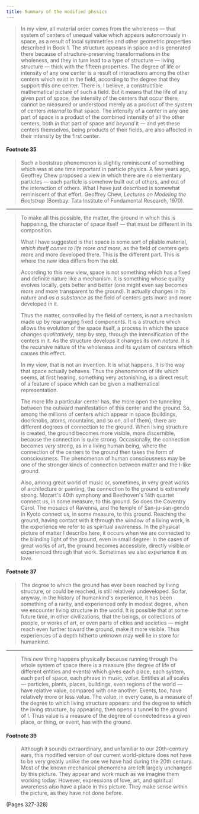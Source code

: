 ```yaml
---
title: Summary of the modified physics
---
```


> In my view, all material order comes from the wholeness — that system of centers of unequal value which appears autonomously in space, as a result of local symmetries and other geometric properties described in Book 1. The structure appears in space and is generated there because of structure-preserving transformations in the wholeness, and they in turn lead to a type of structure — living structure — thick with the fifteen properties. The degree of life or intensity of any one center is a result of interactions among the other centers which exist in the field, according to the degree that they support this one center. There is, I believe, a constructible mathematical picture of such a field. But it means that the life of any given part of space, the intensity of the centers that occur there, cannot be measured or understood merely as a product of the system of centers *internal* to that space. The intensity of a center in any one part of space is a product of the combined intensity of all the other centers, both *in* that part of space and *beyond* it — and yet these centers themselves, being products of their fields, are also affected in their intensity by the first center.

#### Footnote 35
> Such a bootstrap phenomenon is slightly reminiscent of something which was at one time important in particle physics. A few years ago, Geoffrey Chew proposed a view in which there are no elementary particles — each particle is somehow built out of others, and out of the interaction of others. What I have just described is somewhat reminiscent of that effort. Geoffrey Chew, _Lectures on Modeling the Bootstrap_ (Bombay: Tata Institute of Fundamental Research, 1970).

---

> To make all this possible, the matter, the ground in which this is happening, the character of space itself — that must be different in its composition.
> 
> What I have suggested is that space is some sort of pliable material, *which itself comes to life more and more*, as the field of centers gets more and more developed there. This is the different part. This is where the new idea differs from the old.
> 
> According to this new view, space is not something which has a fixed and definite nature like a mechanism. It is something whose quality evolves locally, gets better and better (one might even say becomes more and more transparent to the ground). It actually changes in its nature and *as a substance* as the field of centers gets more and more developed in it.
> 
> Thus the matter, controlled by the field of centers, is not a mechanism made up by rearranging fixed components. It is a structure which allows the evolution of the space itself, a process in which the space changes *qualitatively*, step by step, through the intensification of the centers in it. As the structure develops it changes its own *nature*. It is the recursive nature of the wholeness and its system of centers which causes this effect.
> 
> In my view, that is not an invention. It is what happens. It is the way that space actually behaves. Thus the phenomenon of life which seems, at first hearing, something very astonishing, is a direct result of a feature of space which can be given a mathematical representation.
> 
> The more life a particular center has, the more open the tunneling between the outward manifestation of this center and the ground. So, among the millions of centers which appear in space (buildings, doorknobs, atoms, mountains, and so on, all of them), there are different degrees of connection to the ground. When living structure is created, the ground becomes more visible, more discernible, because the connection is quite strong. Occasionally, the connection becomes *very* strong, as in a living human being, where the connection of the centers to the ground then takes the form of consciousness. The phenomenon of human consciousness may be one of the stronger kinds of connection between matter and the I-like ground.
> 
> Also, among great world of music or, sometimes, in very great works of architecture or painting, the connection to the ground is extremely strong. Mozart's 40th symphony and Beethoven's 14th quartet connect us, in some measure, to this ground. So does the Coventry Carol. The mosaics of Ravenna, and the temple of San-ju-san-gendo in Kyoto connect us, in some measure, to this ground. Reaching the ground, having contact with it through the window of a living work, is the experience we refer to as spiritual awareness. In the physical picture of matter I describe here, it occurs when we are connected to the blinding light of the ground, even in small degree. In the cases of great works of art, the ground becomes accessible, directly visible or experienced through that work. Sometimes we also experience it as love.

#### Footnote 37
> The degree to which the ground has ever been reached by living structure, or could be reached, is still relatively undeveloped. So far, anyway, in the history of humankind's experience, it has been something of a rarity, and experienced only in modest degree, when we encounter living structure in the world. It is possible that at some future time, in other civilizations, that the beings, or collections of people, or works of art, or even parts of cities and societies — might reach even further toward the ground, make it more visible. Thus experiences of a depth hitherto unknown may well lie in store for humankind.

---

> This new thing happens physically because running through the whole system of space there is a measure (the degree of life of different entities and events) which gives each place, each system, each part of space, each phrase in music, *value*. Entities at all scales — particles, plants, places, buildings, even regions of the world — have relative value, compared with one another. Events, too, have relatively more or less value. The value, in every case, is a measure of the degree to which living structure appears: and the degree to which the living structure, by appearing, then opens a tunnel to the ground of I. Thus value is a measure of the degree of connectedness a given place, or thing, or event, has with the ground.

#### Footnote 39
> Although it sounds extraordinary, and unfamiliar to our 20th-century ears, this modified version of our current world-picture does not have to be very greatly unlike the one we have had during the 20th century. Most of the known mechanical phenomena are left largely unchanged by this picture. They appear and work much as we imagine them working today. However, expressions of love, art, and spiritual awareness also have a place in this picture. They make sense within the picture, as they have not done before.

(Pages 327-328)